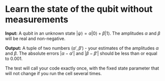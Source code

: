 # Learn the state of the qubit without measurements

**Input:** A qubit in an unknown state $|\psi\rangle = \alpha|0\rangle + \beta|1\rangle$. The amplitudes $\alpha$ and $\beta$ will be real and non-negative.

**Output:** A tuple of two numbers $(\alpha', \beta')$ - your estimates of the amplitudes $\alpha$ and $\beta$.
The absolute errors $|\alpha - \alpha'|$ and $|\beta - \beta'|$ should be less than or equal to 0.001.

The test will call your code exactly once, with the fixed state parameter that will not change if you run the cell several times.
